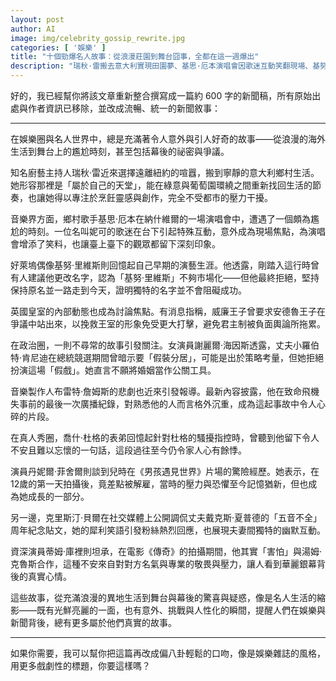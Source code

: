 ```yaml
---
layout: post
author: AI
image: img/celebrity_gossip_rewrite.jpg
categories: [ '娛樂' ]
title: "十個勁爆名人故事：從浪漫莊園到舞台囧事，全都在這一週爆出"  
description: "瑞秋·雷搬去意大利實現田園夢、基思·厄本演唱會因歌迷互動笑翻現場、基努·里維斯拒改名字展現真我、威廉王子據傳急召安德魯王子救王室、謝麗爾·海因斯拒演假分居戲碼、布雷特·詹姆斯飛機失事前留遺言、喬什·杜格表弟揭不安過往、丹妮爾·菲舍爾童星初日險被炒、克里斯汀·貝爾公開吐槽老公五音不全、蒂姆·庫裡拍片時怯場湯姆·克魯斯——娛樂圈這週精彩到翻桌！"
---
```

好的，我已經幫你將該文章重新整合撰寫成一篇約 600 字的新聞稿，所有原始出處與作者資訊已移除，並改成流暢、統一的新聞敘事：  

---

在娛樂圈與名人世界中，總是充滿著令人意外與引人好奇的故事——從浪漫的海外生活到舞台上的尷尬時刻，甚至包括幕後的祕密與爭議。  

知名廚藝主持人瑞秋·雷近來選擇遠離紐約的喧囂，搬到寧靜的意大利鄉村生活。她形容那裡是「屬於自己的天堂」，能在綠意與葡萄園環繞之間重新找回生活的節奏，也讓她得以專注於烹飪靈感與創作，完全不受都市的壓力干擾。  

音樂界方面，鄉村歌手基思·厄本在納什維爾的一場演唱會中，遭遇了一個頗為尷尬的時刻。一位名叫妮可的歌迷在台下引起特殊互動，意外成為現場焦點，為演唱會增添了笑料，也讓臺上臺下的觀眾都留下深刻印象。  

好萊塢偶像基努·里維斯則回憶起自己早期的演藝生涯。他透露，剛踏入這行時曾有人建議他更改名字，認為「基努·里維斯」不夠市場化——但他最終拒絕，堅持保持原名並一路走到今天，證明獨特的名字並不會阻礙成功。  

英國皇室的內部動態也成為討論焦點。有消息指稱，威廉王子曾要求安德魯王子在爭議中站出來，以挽救王室的形象免受更大打擊，避免君主制被負面輿論所拖累。  

在政治圈，一則不尋常的故事引發關注。女演員謝麗爾·海因斯透露，丈夫小羅伯特·肯尼迪在總統競選期間曾暗示要「假裝分居」，可能是出於策略考量，但她拒絕扮演這場「假戲」。她直言不願將婚姻當作公關工具。  

音樂製作人布雷特·詹姆斯的悲劇也近來引發報導。最新內容披露，他在致命飛機失事前的最後一次廣播紀錄，對熟悉他的人而言格外沉重，成為這起事故中令人心碎的片段。  

在真人秀圈，喬什·杜格的表弟回憶起針對杜格的騷擾指控時，曾聽到他留下令人不安且難以忘懷的一句話，這段過往至今仍令家人心有餘悸。  

演員丹妮爾·菲舍爾則談到兒時在《男孩遇見世界》片場的驚險經歷。她表示，在12歲的第一天拍攝後，竟差點被解雇，當時的壓力與恐懼至今記憶猶新，但也成為她成長的一部分。  

另一邊，克里斯汀·貝爾在社交媒體上公開調侃丈夫戴克斯·夏普德的「五音不全」周年紀念貼文，她的犀利笑語引發粉絲熱烈回應，也展現夫妻間獨特的幽默互動。  

資深演員蒂姆·庫裡則坦承，在電影《傳奇》的拍攝期間，他其實「害怕」與湯姆·克魯斯合作，這種不安來自對對方名氣與專業的敬畏與壓力，讓人看到華麗銀幕背後的真實心情。  

這些故事，從充滿浪漫的異地生活到舞台與幕後的驚喜與疑惑，像是名人生活的縮影——既有光鮮亮麗的一面，也有意外、挑戰與人性化的瞬間，提醒人們在娛樂與新聞背後，總有更多屬於他們真實的故事。  

---

如果你需要，我可以幫你把這篇再改成偏八卦輕鬆的口吻，像是娛樂雜誌的風格，用更多戲劇性的標題，你要這樣嗎？
